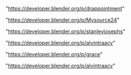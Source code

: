 "https://developer.blender.org/p/drappointment"

"https://developer.blender.org/p/Mysource24"

"https://developer.blender.org/p/stanleyjosephs"

"https://developer.blender.org/p/alvintraacy"

 
"https://developer.blender.org/p/grace"


"https://developer.blender.org/p/alvintraacy"


 
